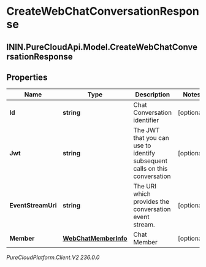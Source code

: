 # CreateWebChatConversationResponse

## ININ.PureCloudApi.Model.CreateWebChatConversationResponse

## Properties

|Name | Type | Description | Notes|
|------------ | ------------- | ------------- | -------------|
| **Id** | **string** | Chat Conversation identifier | [optional] |
| **Jwt** | **string** | The JWT that you can use to identify subsequent calls on this conversation | [optional] |
| **EventStreamUri** | **string** | The URI which provides the conversation event stream. | [optional] |
| **Member** | [**WebChatMemberInfo**](WebChatMemberInfo) | Chat Member | [optional] |



_PureCloudPlatform.Client.V2 236.0.0_
